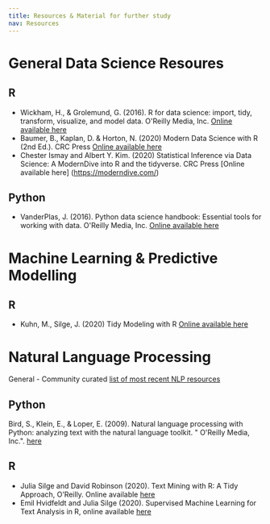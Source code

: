 ```yaml
---
title: Resources & Material for further study
nav: Resources
---
```


# General Data Science Resoures

## R
* Wickham, H., & Grolemund, G. (2016). R for data science: import, tidy, transform, visualize, and model data. O'Reilly Media, Inc. [Online available here](https://r4ds.had.co.nz/)
* Baumer, B., Kaplan, D. & Horton, N. (2020) Modern Data Science with R (2nd Ed.). CRC Press [Online available here](https://beanumber.github.io/mdsr2e/)
* Chester Ismay and Albert Y. Kim. (2020) Statistical Inference via Data Science: A ModernDive into R and the tidyverse. CRC Press [Online available here]  (https://moderndive.com/)

## Python
* VanderPlas, J. (2016). Python data science handbook: Essential tools for working with data. O'Reilly Media, Inc. [Online available here](https://jakevdp.github.io/PythonDataScienceHandbook/index.html)

# Machine Learning & Predictive Modelling

## R
* Kuhn, M., Silge, J. (2020) Tidy Modeling with R [Online available here](https://www.tmwr.org/)

# Natural Language Processing

General - Community curated [list of most recent NLP resources](https://github.com/keon/awesome-nlp)

## Python
Bird, S., Klein, E., & Loper, E. (2009). Natural language processing with Python: analyzing text with the natural language toolkit. " O'Reilly Media, Inc.". [here](https://www.nltk.org/book/)


## R

* Julia Silge and David Robinson (2020). Text Mining with R: A Tidy Approach, O’Reilly. Online available [here](https://www.tidytextmining.com/)
* Emil Hvidfeldt and Julia Silge (2020). Supervised Machine Learning for Text Analysis in R, online available [here](https://smltar.com/)

